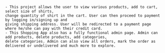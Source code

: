 
    - This project allows the user to view various products, add to cart, select size of shirts,
    change quantity of shirt in the cart. User can then proceed to payment by logging in/signing up and 
    giving shipping address. User will be redirected to a payment page where he/she can pay with their credit card.
    - This Shopping App also has a fully functional admin page. Admin can add products, delete products, add categories,
    delete categories. Admin can also view all orders, mark the order as delivered or undelivered and much more to explore.
